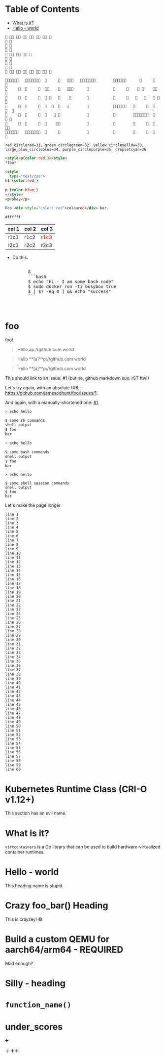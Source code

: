 Table of Contents
=================

   * [What is it?](#what-is-it)
   * [Hello - world](#hello---world)

```
🔴 🔴🔴 🔴🔴 🔴🔴 🔴🔴 🔴🔴 🔴🔴 🔴
🔴 🔴
🔴 🔴
🔴 🔴
🔴 🔴🔴 🔴🔴 🔴🔴 🔴
🔴 🔴
🔴 🔴
🔴 🔴
🔴 🔴🔴 🔴🔴 🔴🔴 🔴🔴 🔴🔴 🔴🔴 🔴
```

```
🔴🔴🔴🔴🔴🔴   🔴🔴🔴🔴🔴🔴🔴  🔴     🔴   🔴🔴🔴   🔴🔴🔴🔴🔴🔴🔴        🔴🔴🔴🔴🔴🔴      🔴     🔴     🔴
🔴     🔴  🔴     🔴  🔴🔴    🔴   🔴🔴🔴      🔴           🔴     🔴    🔴 🔴    🔴🔴    🔴
🔴     🔴  🔴     🔴  🔴 🔴   🔴    🔴       🔴           🔴     🔴   🔴   🔴   🔴 🔴   🔴
🔴     🔴  🔴     🔴  🔴  🔴  🔴   🔴        🔴           🔴🔴🔴🔴🔴🔴   🔴     🔴  🔴  🔴  🔴
🔴     🔴  🔴     🔴  🔴   🔴 🔴            🔴           🔴        🔴🔴🔴🔴🔴🔴🔴  🔴   🔴 🔴
🔴     🔴  🔴     🔴  🔴    🔴🔴            🔴           🔴        🔴     🔴  🔴    🔴🔴
🔴🔴🔴🔴🔴🔴   🔴🔴🔴🔴🔴🔴🔴  🔴     🔴            🔴           🔴        🔴     🔴  🔴     🔴
```


```
red_circlered=31, green_circlegreen=32, yellow_circleyellow=33, large_blue_circleblue=34, purple_circlepurple=35, dropletcyan=36
```

```html
<style>p{color:red;}</style>
*foo*

<style
  type="text/css">
h1 {color:red;}
  
p {color:blue;}
</style>
<p>okay</p>

Foo <div style="color: red">coloured</div> bar.
```

`#ffffff`

| col 1 | col 2 | col 3|
|-|-|-|
| r1c1 | r1c2 | <div style="color: red">r1c3</div> |
| r2c1 | r2c2 | r2c3 |


- Do this:

  <pre>
        
        &amp;
        ```bash
        $ echo "Hi - I am some bash code"
        $ sudo docker run -ti busybox true
        $ [ $? -eq 0 ] && echo "success"
        ```
                                        
    </pre>



# foo
foo!

> Hello  **a**p://github.com world

> Hello  **[a]**p://github.com world

> Hello  **\[a\]**p://github.com world


This should link to an issue: #1 (but no, github markdown sux. rST ftw!)

Let's try again, with an absolute URL: https://github.com/jamesodhunt/foo/issues/1.

And again, with a manually-shortened one: [\#1](https://github.com/jamesodhunt/foo/issues/1).

```sh
> echo hello
```

```sh
$ some sh commands
shell output
$ foo
bar
```

```bash
> echo hello
```

```bash
$ some bash commands
shell output
$ foo
bar
```

```sh-session
> echo hello
```

```sh-session
$ some shell session commands
shell output
$ foo
bar
```

Let's make the page longer

```
line 1
line 2
line 3
line 4
line 5
line 6
line 7
line 8
line 9
line 10
line 11
line 12
line 13
line 14
line 15
line 16
line 17
line 18
line 19
line 20
line 21
line 22
line 23
line 24
line 25
line 26
line 27
line 28
line 29
line 30
line 31
line 32
line 33
line 34
line 35
line 36
line 37
line 38
line 39
line 40
line 41
line 42
line 43
line 44
line 45
line 46
line 47
line 48
line 49
line 50
line 51
line 52
line 53
line 54
line 55
line 56
line 57
line 58
line 59
line 60
```

# Kubernetes Runtime Class (CRI-O v1.12+)

This section has an evil name.


# What is it?

`virtcontainers` is a Go library that can be used to build hardware-virtualized container
runtimes.

# Hello - world

This heading name is stupid.

# Crazy foo_bar() Heading

This is crayzey! :smile:

# Build a custom QEMU for aarch64/arm64 - REQUIRED

Mad enough?

# Silly - heading

# `function_name()`

# under_scores

:heavy_plus_sign: 

＋
➕
➕
